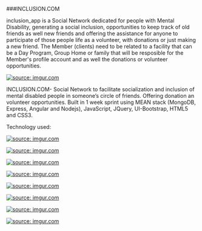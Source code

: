 ###INCLUSION.COM

inclusion_app is a Social Network dedicated for people with Mental Disability, generating a social inclusion, opportunities to keep track of old friends as well new friends and offering the assistance for anyone to participate of those people life as a volunteer, with donations or just making a new friend. The Member (clients) need to be related to a facility that can be a Day Program, Group Home or family that will be resposible for the Member's profile account and as well the donations or volunteer opportunities.


<a href="http://imgur.com/f3r4YoV"><img src="http://i.imgur.com/f3r4YoV.png" title="source: imgur.com" /></a>


INCLUSION.COM- Social Network to facilitate socialization and inclusion of mental disabled people in someone’s circle of friends. Offering donation an volunteer opportunities. Built in 1 week sprint using MEAN stack (MongoDB, Express, Angular and Nodejs), JavaScript, JQuery, UI-Bootstrap, HTML5 and CSS3.

Technology used:

<a href="http://imgur.com/7URjEcl"><img src="http://i.imgur.com/7URjEclm.png" title="source: imgur.com" /></a>

<a href="http://imgur.com/KUmAirW"><img src="http://i.imgur.com/KUmAirWm.jpg" title="source: imgur.com" /></a>

<a href="http://imgur.com/nNjpIJB"><img src="http://i.imgur.com/nNjpIJBm.png" title="source: imgur.com" /></a>

<a href="http://imgur.com/dP9kWr9"><img src="http://i.imgur.com/dP9kWr9m.png" title="source: imgur.com" /></a>

<a href="http://imgur.com/GVUOQqu"><img src="http://i.imgur.com/GVUOQqum.png" title="source: imgur.com" /></a>

<a href="http://imgur.com/wZewot5"><img src="http://i.imgur.com/wZewot5m.gif" title="source: imgur.com" /></a>

<a href="http://imgur.com/Syj0Mib"><img src="http://i.imgur.com/Syj0Mibm.png" title="source: imgur.com" /></a>

<a href="http://imgur.com/ygVBgoY"><img src="http://i.imgur.com/ygVBgoYm.png" title="source: imgur.com" /></a>


